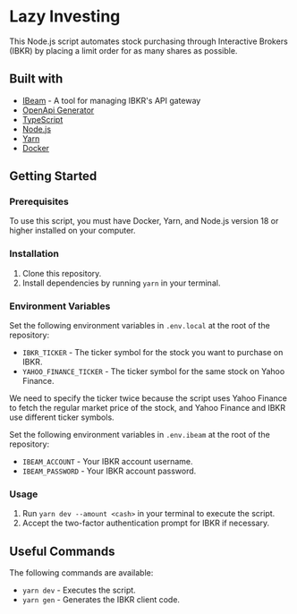 # Lazy Investing

This Node.js script automates stock purchasing through Interactive Brokers (IBKR) by placing a limit order for as many shares as possible.

## Built with

- [IBeam](https://github.com/Voyz/ibeam) - A tool for managing IBKR's API gateway
- [OpenApi Generator](https://openapi-generator.tech/)
- [TypeScript](https://www.typescriptlang.org/)
- [Node.js](https://nodejs.org/en/)
- [Yarn](https://yarnpkg.com/)
- [Docker](https://www.docker.com/)

## Getting Started

### Prerequisites

To use this script, you must have Docker, Yarn, and Node.js version 18 or higher installed on your computer.

### Installation

1. Clone this repository.
1. Install dependencies by running `yarn` in your terminal.

### Environment Variables

Set the following environment variables in `.env.local` at the root of the repository:

- `IBKR_TICKER` - The ticker symbol for the stock you want to purchase on IBKR.
- `YAHOO_FINANCE_TICKER` - The ticker symbol for the same stock on Yahoo Finance.

We need to specify the ticker twice because the script uses Yahoo Finance to fetch the regular market price of the stock, and Yahoo Finance and IBKR use different ticker symbols.

Set the following environment variables in `.env.ibeam` at the root of the repository:

- `IBEAM_ACCOUNT` - Your IBKR account username.
- `IBEAM_PASSWORD` - Your IBKR account password.

### Usage

1. Run `yarn dev --amount <cash>` in your terminal to execute the script.
1. Accept the two-factor authentication prompt for IBKR if necessary.

## Useful Commands

The following commands are available:

- `yarn dev` - Executes the script.
- `yarn gen` - Generates the IBKR client code.
